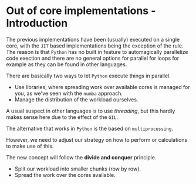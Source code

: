 # Out of core implementations - Introduction

The previous implementations have been (usually) executed on a single core,
with the `JIT` based implementations being the exception of the rule.
The reason is that `Python` has no built in feature to automagically parallelize code exection
and there are no general options for parallel for loops for example as they can be found in other languages.

There are basically two ways to let `Python` execute things in parallel.

- Use libraries, where spreading work over available cores is managed for you,
as we've seen with the `numba` approach.
- Manage the distribution of the workload ourselves.

A usual suspect in other languages is to use *threading*,
but this hardly makes sense here due to the effect of the `GIL`. 

The alternative that works in `Python` is the based on `multiprocessing`.

However, we need to adjust our strategy on how to perform or calculations to make use of this.

The new concept will follow the **divide and conquer** principle.

- Split our workload into smaller chunks  (row by row).
- Spread the work over the cores available.
